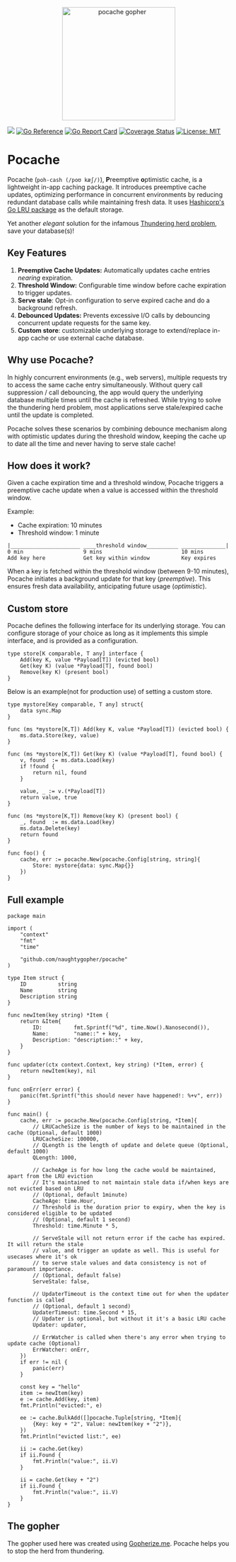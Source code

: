 <p align="center"><img src="https://github.com/user-attachments/assets/1038467d-6058-4227-8a59-cf29b847fb2b" alt="pocache gopher" width="256px"/></p>

[![](https://github.com/naughtygopher/pocache/actions/workflows/go.yml/badge.svg?branch=main)](https://github.com/naughtygopher/pocache/actions)
[![Go Reference](https://pkg.go.dev/badge/github.com/naughtygopher/pocache.svg)](https://pkg.go.dev/github.com/naughtygopher/pocache)
[![Go Report Card](https://goreportcard.com/badge/github.com/naughtygopher/pocache)](https://goreportcard.com/report/github.com/naughtygopher/pocache)
[![Coverage Status](https://coveralls.io/repos/github/naughtygopher/pocache/badge.svg?branch=main)](https://coveralls.io/github/naughtygopher/pocache?branch=main)
[![License: MIT](https://img.shields.io/badge/License-MIT-yellow.svg)](https://github.com/creativecreature/sturdyc/blob/master/LICENSE)

# Pocache

Pocache (`poh-cash (/poʊ kæʃ/)`), **P**reemptive **o**ptimistic cache, is a lightweight in-app caching package. It introduces preemptive cache updates, optimizing performance in concurrent environments by reducing redundant database calls while maintaining fresh data. It uses [Hashicorp's Go LRU package](https://github.com/hashicorp/golang-lru) as the default storage.

Yet another _elegant_ solution for the infamous [Thundering herd problem](https://en.wikipedia.org/wiki/Thundering_herd_problem), save your database(s)!

## Key Features

1. **Preemptive Cache Updates:** Automatically updates cache entries _nearing_ expiration.
2. **Threshold Window:** Configurable time window before cache expiration to trigger updates.
3. **Serve stale**: Opt-in configuration to serve expired cache and do a background refresh.
4. **Debounced Updates:** Prevents excessive I/O calls by debouncing concurrent update requests for the same key.
5. **Custom store**: customizable underlying storage to extend/replace in-app cache or use external cache database.

## Why use Pocache?

In highly concurrent environments (e.g., web servers), multiple requests try to access the same cache entry simultaneously. Without query call suppression / call debouncing, the app would query the underlying database multiple times until the cache is refreshed. While trying to solve the thundering herd problem, most applications serve stale/expired cache until the update is completed.

Pocache solves these scenarios by combining debounce mechanism along with optimistic updates during the threshold window, keeping the cache up to date all the time and never having to serve stale cache!

## How does it work?

Given a cache expiration time and a threshold window, Pocache triggers a preemptive cache update when a value is accessed within the threshold window.

Example:

-   Cache expiration: 10 minutes
-   Threshold window: 1 minute

```
|______________________ ____threshold window__________ ______________|
0 min                   9 mins                         10 mins
Add key here            Get key within window          Key expires
```

When a key is fetched within the threshold window (between 9-10 minutes), Pocache initiates a background update for that key (_preemptive_). This ensures fresh data availability, anticipating future usage (_optimistic_).

## Custom store

Pocache defines the following interface for its underlying storage. You can configure storage of your choice as long as it implements this simple interface, and is provided as a configuration.

```golang
type store[K comparable, T any] interface {
	Add(key K, value *Payload[T]) (evicted bool)
	Get(key K) (value *Payload[T], found bool)
	Remove(key K) (present bool)
}
```

Below is an example(not for production use) of setting a custom store.

```golang
type mystore[Key comparable, T any] struct{
    data sync.Map
}

func (ms *mystore[K,T]) Add(key K, value *Payload[T]) (evicted bool) {
    ms.data.Store(key, value)
}

func (ms *mystore[K,T]) Get(key K) (value *Payload[T], found bool) {
    v, found  := ms.data.Load(key)
    if !found {
        return nil, found
    }

    value, _ := v.(*Payload[T])
    return value, true
}

func (ms *mystore[K,T]) Remove(key K) (present bool) {
    _, found  := ms.data.Load(key)
    ms.data.Delete(key)
    return found
}

func foo() {
    cache, err := pocache.New(pocache.Config[string, string]{
        Store: mystore{data: sync.Map{}}
	})
}
```

## Full example

```golang
package main

import (
	"context"
	"fmt"
	"time"

	"github.com/naughtygopher/pocache"
)

type Item struct {
	ID          string
	Name        string
	Description string
}

func newItem(key string) *Item {
	return &Item{
		ID:          fmt.Sprintf("%d", time.Now().Nanosecond()),
		Name:        "name::" + key,
		Description: "description::" + key,
	}
}

func updater(ctx context.Context, key string) (*Item, error) {
	return newItem(key), nil
}

func onErr(err error) {
	panic(fmt.Sprintf("this should never have happened!: %+v", err))
}

func main() {
	cache, err := pocache.New(pocache.Config[string, *Item]{
		// LRUCacheSize is the number of keys to be maintained in the cache (Optional, default 1000)
		LRUCacheSize: 100000,
		// QLength is the length of update and delete queue (Optional, default 1000)
		QLength: 1000,

		// CacheAge is for how long the cache would be maintained, apart from the LRU eviction
		// It's maintained to not maintain stale data if/when keys are not evicted based on LRU
		// (Optional, default 1minute)
		CacheAge: time.Hour,
		// Threshold is the duration prior to expiry, when the key is considered eligible to be updated
		// (Optional, default 1 second)
		Threshold: time.Minute * 5,

		// ServeStale will not return error if the cache has expired. It will return the stale
		// value, and trigger an update as well. This is useful for usecases where it's ok
		// to serve stale values and data consistency is not of paramount importance.
		// (Optional, default false)
		ServeStale: false,

		// UpdaterTimeout is the context time out for when the updater function is called
		// (Optional, default 1 second)
		UpdaterTimeout: time.Second * 15,
		// Updater is optional, but without it it's a basic LRU cache
		Updater: updater,

		// ErrWatcher is called when there's any error when trying to update cache (Optional)
		ErrWatcher: onErr,
	})
	if err != nil {
		panic(err)
	}

	const key = "hello"
	item := newItem(key)
	e := cache.Add(key, item)
	fmt.Println("evicted:", e)

	ee := cache.BulkAdd([]pocache.Tuple[string, *Item]{
		{Key: key + "2", Value: newItem(key + "2")},
	})
	fmt.Println("evicted list:", ee)

	ii := cache.Get(key)
	if ii.Found {
		fmt.Println("value:", ii.V)
	}

	ii = cache.Get(key + "2")
	if ii.Found {
		fmt.Println("value:", ii.V)
	}
}
```

## The gopher

The gopher used here was created using [Gopherize.me](https://gopherize.me/). Pocache helps you to stop the herd from thundering.
